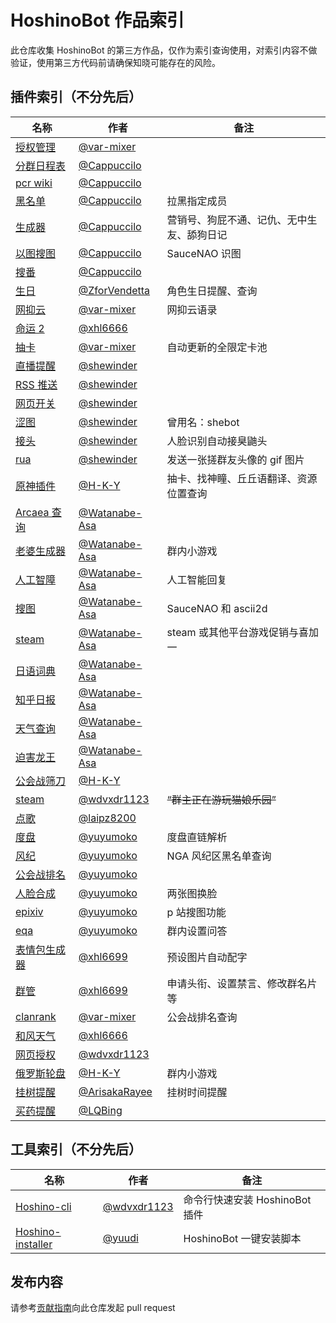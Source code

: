 # HoshinoBot 作品索引

此仓库收集 HoshinoBot 的第三方作品，仅作为索引查询使用，对索引内容不做验证，使用第三方代码前请确保知晓可能存在的风险。

## 插件索引（不分先后）

| 名称                                                                                           | 作者                                             | 备注                                       |
| ---------------------------------------------------------------------------------------------- | ------------------------------------------------ | ------------------------------------------ |
| [授权管理](https://github.com/pcrbot/authMS)                                                   | [@var-mixer](https://github.com/var-mixer)       |                                            |
| [分群日程表](https://github.com/pcrbot/cappuccilo_plugins#分群日程表)                          | [@Cappuccilo](https://github.com/Cappuccilo)     |                                            |
| [pcr wiki](https://github.com/pcrbot/pcr-wiki)                                                 | [@Cappuccilo](https://github.com/Cappuccilo)     |                                            |
| [黑名单](https://github.com/pcrbot/cappuccilo_plugins#拉黑插件)                                | [@Cappuccilo](https://github.com/Cappuccilo)     | 拉黑指定成员                               |
| [生成器](https://github.com/pcrbot/cappuccilo_plugins#生成器插件)                              | [@Cappuccilo](https://github.com/Cappuccilo)     | 营销号、狗屁不通、记仇、无中生友、舔狗日记 |
| [以图搜图](https://github.com/pcrbot/cappuccilo_plugins#以图搜图)                              | [@Cappuccilo](https://github.com/Cappuccilo)     | SauceNAO 识图                              |
| [搜番](https://github.com/pcrbot/cappuccilo_plugins#以图搜番)                                  | [@Cappuccilo](https://github.com/Cappuccilo)     |                                            |
| [生日](https://github.com/pcrbot/birthday)                                                     | [@ZforVendetta](https://github.com/ZforVendetta) | 角色生日提醒、查询                         |
| [网抑云](https://github.com/pcrbot/hiumsentences)                                              | [@var-mixer](https://github.com/var-mixer)       | 网抑云语录                                 |
| [命运 2](https://github.com/pcrbot/Destiny2)                                                   | [@xhl6666](https://github.com/xhl6666)           |                                            |
| [抽卡](https://github.com/pcrbot/gacha)                                                        | [@var-mixer](https://github.com/var-mixer)       | 自动更新的全限定卡池                       |
| [直播提醒](https://github.com/pcrbot/plugins-for-Hoshino/tree/master/shebot/liveNotice)        | [@shewinder](https://github.com/shewinder)       |                                            |
| [RSS 推送](https://github.com/pcrbot/plugins-for-Hoshino/tree/master/shebot/infoPush)          | [@shewinder](https://github.com/shewinder)       |                                            |
| [网页开关](https://github.com/pcrbot/plugins-for-Hoshino/tree/master/shebot/webServiceManager) | [@shewinder](https://github.com/shewinder)       |                                            |
| [涩图](https://github.com/pcrbot/plugins-for-Hoshino/tree/master/shebot/setu)                  | [@shewinder](https://github.com/shewinder)       | 曾用名：shebot                             |
| [接头](https://github.com/pcrbot/plugins-for-Hoshino/tree/master/shebot/concatHead)            | [@shewinder](https://github.com/shewinder)       | 人脸识别自动接臭鼬头                       |
| [rua](https://github.com/pcrbot/plugins-for-Hoshino/tree/master/shebot/rua)                    | [@shewinder](https://github.com/shewinder)       | 发送一张搓群友头像的 gif 图片              |
| [原神插件](https://github.com/pcrbot/plugins-for-Hoshino/tree/master/shebot/rua)               | [@H-K-Y](https://github.com/H-K-Y)               | 抽卡、找神瞳、丘丘语翻译、资源位置查询     |
| [Arcaea 查询](https://github.com/pcrbot/Salmon-plugin-transplant#arcaea查询)                   | [@Watanabe-Asa](https://github.com/Watanabe-Asa) |                                            |
| [老婆生成器](https://github.com/pcrbot/Salmon-plugin-transplant#老婆生成器)                    | [@Watanabe-Asa](https://github.com/Watanabe-Asa) | 群内小游戏                                 |
| [人工智障](https://github.com/pcrbot/Salmon-plugin-transplant#人工智障)                        | [@Watanabe-Asa](https://github.com/Watanabe-Asa) | 人工智能回复                               |
| [搜图](https://github.com/pcrbot/Salmon-plugin-transplant#搜图)                                | [@Watanabe-Asa](https://github.com/Watanabe-Asa) | SauceNAO 和 ascii2d                        |
| [steam](https://github.com/pcrbot/Salmon-plugin-transplant#steam促销查询免费游戏领取)          | [@Watanabe-Asa](https://github.com/Watanabe-Asa) | steam 或其他平台游戏促销与喜加一           |
| [日语词典](https://github.com/pcrbot/Salmon-plugin-transplant#日语词典)                        | [@Watanabe-Asa](https://github.com/Watanabe-Asa) |                                            |
| [知乎日报](https://github.com/pcrbot/Salmon-plugin-transplant#知乎日报)                        | [@Watanabe-Asa](https://github.com/Watanabe-Asa) |                                            |
| [天气查询](https://github.com/pcrbot/Salmon-plugin-transplant#天气查询)                        | [@Watanabe-Asa](https://github.com/Watanabe-Asa) |                                            |
| [迫害龙王](https://github.com/pcrbot/Salmon-plugin-transplant#迫害龙王)                        | [@Watanabe-Asa](https://github.com/Watanabe-Asa) |                                            |
| [公会战筛刀](https://github.com/pcrbot/filter_knife)                                           | [@H-K-Y](https://github.com/H-K-Y)               |                                            |
| [steam](https://github.com/pcrbot/steam)                                                       | [@wdvxdr1123](https://github.com/wdvxdr1123)     | ~~“群主正在游玩猫娘乐园”~~                 |
| [点歌](https://github.com/pcrbot/music)                                                        | [@laipz8200](https://github.com/laipz8200)       |                                            |
| [度盘](https://github.com/pcrbot/erinilis-modules/tree/master/baidupan)                        | [@yuyumoko](https://github.com/yuyumoko)         | 度盘直链解析                               |
| [风纪](https://github.com/pcrbot/erinilis-modules/tree/master/eclanblack)                      | [@yuyumoko](https://github.com/yuyumoko)         | NGA 风纪区黑名单查询                       |
| [公会战排名](https://github.com/pcrbot/erinilis-modules/tree/master/eclanrank)                 | [@yuyumoko](https://github.com/yuyumoko)         |                                            |
| [人脸合成](https://github.com/pcrbot/erinilis-modules/tree/master/emergeface)                  | [@yuyumoko](https://github.com/yuyumoko)         | 两张图换脸                                 |
| [epixiv](https://github.com/pcrbot/erinilis-modules/tree/master/epixiv)                        | [@yuyumoko](https://github.com/yuyumoko)         | p 站搜图功能                               |
| [eqa](https://github.com/pcrbot/erinilis-modules/tree/master/eqa)                              | [@yuyumoko](https://github.com/yuyumoko)         | 群内设置问答                               |
| [表情包生成器](https://github.com/pcrbot/image-generate)                                       | [@xhl6699](https://github.com/xhl6699)           | 预设图片自动配字                           |
| [群管](https://github.com/pcrbot/group-manager)                                                | [@xhl6699](https://github.com/xhl6699)           | 申请头衔、设置禁言、修改群名片等           |
| [clanrank](https://github.com/pcrbot/clanrank)                                                 | [@var-mixer](https://github.com/var-mixer)       | 公会战排名查询                             |
| [和风天气](https://github.com/pcrbot/heweather)                                                | [@xhl6666](https://github.com/xhl6666)           |                                            |
| [网页授权](https://github.com/pcrbot/pcr-auth-vue)                                             | [@wdvxdr1123](https://github.com/wdvxdr1123)     |                                            |
| [俄罗斯轮盘](https://github.com/pcrbot/russian)                                                | [@H-K-Y](https://github.com/H-K-Y)               | 群内小游戏                                 |
| [挂树提醒](https://github.com/pcrbot/ontree_scheduler)                                         | [@ArisakaRayee](https://github.com/ArisakaRayee) | 挂树时间提醒                               |
| [买药提醒](https://github.com/pcrbot/HoshinoBuyPotionReminder)                                 | [@LQBing](https://github.com/LQBing)             |                                            |

## 工具索引（不分先后）

| 名称                                                             | 作者                                         | 备注                           |
| ---------------------------------------------------------------- | -------------------------------------------- | ------------------------------ |
| [Hoshino-cli](https://github.com/pcrbot/hsn)                     | [@wdvxdr1123](https://github.com/wdvxdr1123) | 命令行快速安装 HoshinoBot 插件 |
| [Hoshino-installer](https://github.com/pcrbot/hoshino-installer) | [@yuudi](https://github.com/yuudi)           | HoshinoBot 一键安装脚本        |

## 发布内容

请参考[贡献指南](./CONTRIBUTING.md)向此仓库发起 pull request
